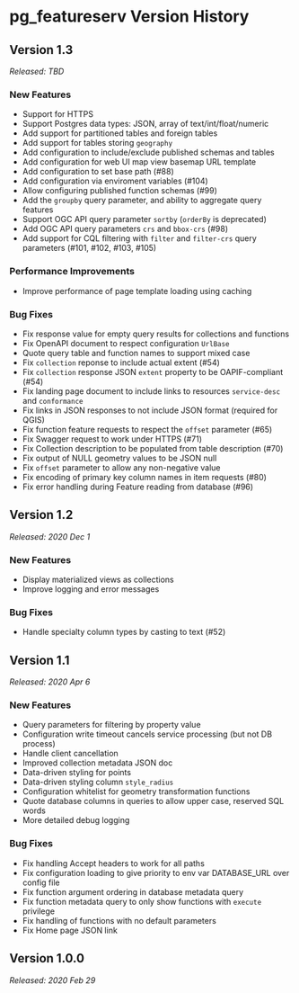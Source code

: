 # pg_featureserv Version History

## Version 1.3
*Released: TBD*

### New Features

* Support for HTTPS
* Support Postgres data types: JSON, array of text/int/float/numeric
* Add support for partitioned tables and foreign tables
* Add support for tables storing `geography`
* Add configuration to include/exclude published schemas and tables
* Add configuration for web UI map view basemap URL template
* Add configuration to set base path (#88)
* Add configuration via enviroment variables (#104)
* Allow configuring published function schemas (#99)
* Add the `groupby` query parameter, and ability to aggregate query features
* Support OGC API query parameter `sortby` (`orderBy` is deprecated)
* Add OGC API query parameters `crs` and `bbox-crs` (#98)
* Add support for CQL filtering with `filter` and `filter-crs` query parameters (#101, #102, #103, #105)

### Performance Improvements

* Improve performance of page template loading using caching

### Bug Fixes

* Fix response value for empty query results for collections and functions
* Fix OpenAPI document to respect configuration `UrlBase`
* Quote query table and function names to support mixed case
* Fix `collection` reponse to include actual extent (#54)
* Fix `collection` response JSON `extent` property to be OAPIF-compliant (#54)
* Fix landing page document to include links to resources `service-desc` and `conformance`
* Fix links in JSON responses to not include JSON format (required for QGIS)
* Fix function feature requests to respect the `offset` parameter (#65)
* Fix Swagger request to work under HTTPS (#71)
* Fix Collection description to be populated from table description (#70)
* Fix output of NULL geometry values to be JSON null
* Fix `offset` parameter to allow any non-negative value
* Fix encoding of primary key column names in item requests (#80)
* Fix error handling during Feature reading from database (#96)

## Version 1.2
*Released: 2020 Dec 1*

### New Features

* Display materialized views as collections
* Improve logging and error messages

### Bug Fixes

* Handle specialty column types by casting to text (#52)

## Version 1.1
*Released: 2020 Apr 6*

### New Features

* Query parameters for filtering by property value
* Configuration write timeout cancels service processing (but not DB process)
* Handle client cancellation
* Improved collection metadata JSON doc
* Data-driven styling for points
* Data-driven styling column `style_radius`
* Configuration whitelist for geometry transformation functions
* Quote database columns in queries to allow upper case, reserved SQL words
* More detailed debug logging


### Bug Fixes

* Fix handling Accept headers to work for all paths
* Fix configuration loading to give priority to env var DATABASE_URL over config file
* Fix function argument ordering in database metadata query
* Fix function metadata query to only show functions with `execute` privilege
* Fix handling of functions with no default parameters
* Fix Home page JSON link

## Version 1.0.0
*Released: 2020 Feb 29*
